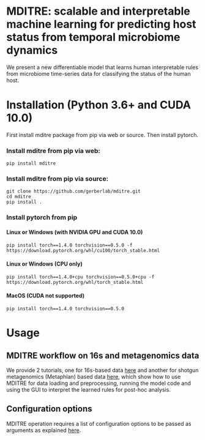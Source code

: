 # MDITRE: scalable and interpretable machine learning for predicting host status from temporal microbiome dynamics
We present a new differentiable model that learns human interpretable rules from microbiome time-series data for classifying the status of the human host.

# Installation (Python 3.6+ and CUDA 10.0)
First install mditre package from pip via web or source. Then install pytorch.
### Install mditre from pip via web:
```
pip install mditre
```
### Install mditre from pip via source:
```
git clone https://github.com/gerberlab/mditre.git
cd mditre
pip install .
```
### Install pytorch from pip
#### Linux or Windows (with NVIDIA GPU and CUDA 10.0)
```
pip install torch==1.4.0 torchvision==0.5.0 -f https://download.pytorch.org/whl/cu100/torch_stable.html
```
#### Linux or Windows (CPU only)
```
pip install torch==1.4.0+cpu torchvision==0.5.0+cpu -f https://download.pytorch.org/whl/torch_stable.html
```
#### MacOS (CUDA not supported)
```
pip install torch==1.4.0 torchvision==0.5.0
```

# Usage
## MDITRE workflow on 16s and metagenomics data 
We provide 2 tutorials, one for 16s-based data [here](https://github.com/gerberlab/mditre/blob/master/mditre/tutorials/Tutorial_1_16s_data.ipynb) and another for shotgun metagenomics (Metaphlan) based data [here](https://github.com/gerberlab/mditre/blob/master/mditre/tutorials/Tutorial_2_metaphlan_data.ipynb), which show how to use MDITRE for data loading and preprocessing, running the model code and using the GUI to interpret the learned rules for post-hoc analysis.

## Configuration options
MDITRE operation requires a list of configuration options to be passed as arguments as explained [here](https://github.com/gerberlab/mditre/blob/master/mditre/docs/config_doc.pdf).

